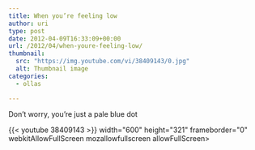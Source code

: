 ```yaml
---
title: When you’re feeling low
author: uri
type: post
date: 2012-04-09T16:33:09+00:00
url: /2012/04/when-youre-feeling-low/
thumbnail:
  src: "https://img.youtube.com/vi/38409143/0.jpg"
  alt: Thumbnail image
categories:
  - ollas

---
```

Don&#8217;t worry, you&#8217;re just a pale blue dot

{{< youtube 38409143 >}} width="600" height="321" frameborder="0" webkitAllowFullScreen mozallowfullscreen allowFullScreen></iframe>